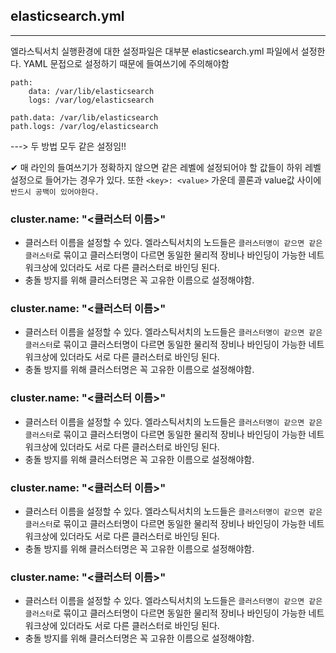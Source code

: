 ## elasticsearch.yml
---

엘라스틱서치 실행환경에 대한 설정파일은 대부분 elasticsearch.yml 파일에서 설정한다. YAML 문접으로 설정하기 때문에 들여쓰기에 주의해야함

```
path:
    data: /var/lib/elasticsearch
    logs: /var/log/elasticsearch
    
path.data: /var/lib/elasticsearch
path.logs: /var/log/elasticsearch
```
---> 두 방법 모두 같은 설정임!!

✔ 매 라인의 들여쓰기가 정확하지 않으면 같은 레벨에 설정되어야 할 값들이 하위 레벨 설정으로 들어가는 경우가 있다.
  또한 `<key>: <value>` 가운데 콜론과 value값 사이에 `반드시 공백이 있어야한다.`
  
  ### cluster.name: "<클러스터 이름>"
  
 * 클러스터 이름을 설정할 수 있다. 엘라스틱서치의 노드들은 `클러스터명이 같으면 같은 클러스터`로 묶이고 클러스터명이 다르면 동일한 물리적 장비나 바인딩이 가능한 네트워크상에 있더라도 서로 다른 클러스터로 바인딩 된다.
 * 충돌 방지를 위해 클러스터명은 꼭 고유한 이름으로 설정해야함.


  ### cluster.name: "<클러스터 이름>"
  
 * 클러스터 이름을 설정할 수 있다. 엘라스틱서치의 노드들은 `클러스터명이 같으면 같은 클러스터`로 묶이고 클러스터명이 다르면 동일한 물리적 장비나 바인딩이 가능한 네트워크상에 있더라도 서로 다른 클러스터로 바인딩 된다.
 * 충돌 방지를 위해 클러스터명은 꼭 고유한 이름으로 설정해야함.



  ### cluster.name: "<클러스터 이름>"
  
 * 클러스터 이름을 설정할 수 있다. 엘라스틱서치의 노드들은 `클러스터명이 같으면 같은 클러스터`로 묶이고 클러스터명이 다르면 동일한 물리적 장비나 바인딩이 가능한 네트워크상에 있더라도 서로 다른 클러스터로 바인딩 된다.
 * 충돌 방지를 위해 클러스터명은 꼭 고유한 이름으로 설정해야함.



  ### cluster.name: "<클러스터 이름>"
  
 * 클러스터 이름을 설정할 수 있다. 엘라스틱서치의 노드들은 `클러스터명이 같으면 같은 클러스터`로 묶이고 클러스터명이 다르면 동일한 물리적 장비나 바인딩이 가능한 네트워크상에 있더라도 서로 다른 클러스터로 바인딩 된다.
 * 충돌 방지를 위해 클러스터명은 꼭 고유한 이름으로 설정해야함.


  ### cluster.name: "<클러스터 이름>"
  
 * 클러스터 이름을 설정할 수 있다. 엘라스틱서치의 노드들은 `클러스터명이 같으면 같은 클러스터`로 묶이고 클러스터명이 다르면 동일한 물리적 장비나 바인딩이 가능한 네트워크상에 있더라도 서로 다른 클러스터로 바인딩 된다.
 * 충돌 방지를 위해 클러스터명은 꼭 고유한 이름으로 설정해야함.
